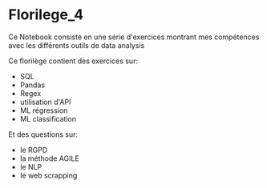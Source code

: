 # Florilege_4

Ce Notebook consiste en une série d'exercices montrant mes compétences avec les différents outils de data analysis

Ce florilège contient des exercices sur:
- SQL
- Pandas
- Regex
- utilisation d'API
- ML régression
- ML classification

Et des questions sur:
- le RGPD
- la méthode AGILE
- le NLP
- le web scrapping
